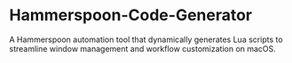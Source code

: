 # Hammerspoon-Code-Generator
A Hammerspoon automation tool that dynamically generates Lua scripts to streamline window management and workflow customization on macOS.
